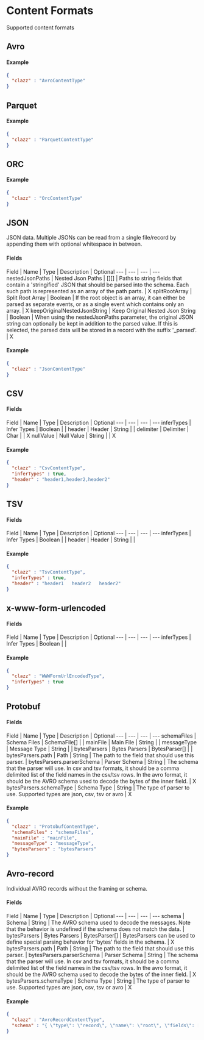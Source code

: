 # Content Formats
Supported content formats
## Avro






#### Example

```json
{
  "clazz" : "AvroContentType"
}
```
 
## Parquet






#### Example

```json
{
  "clazz" : "ParquetContentType"
}
```
 
## ORC






#### Example

```json
{
  "clazz" : "OrcContentType"
}
```
 
## JSON

JSON data. Multiple JSONs can be read from a single file/record by appending them with optional whitespace in between.



#### Fields

Field | Name | Type | Description | Optional
--- | --- | --- | ---
nestedJsonPaths | Nested Json Paths | [][] | Paths to string fields that contain a 'stringified' JSON that should be parsed into the schema. Each such path is represented as an array of the path parts. | X
splitRootArray | Split Root Array | Boolean | If the root object is an array, it can either be parsed as separate events, or as a single event which contains only an array. | X
keepOriginalNestedJsonString | Keep Original Nested Json String | Boolean | When using the nestedJsonPaths parameter, the original JSON string can optionally be kept in addition to the parsed value. If this is selected, the parsed data will be stored in a record with the suffix '_parsed'. | X

#### Example

```json
{
  "clazz" : "JsonContentType"
}
```
 
## CSV





#### Fields

Field | Name | Type | Description | Optional
--- | --- | --- | ---
inferTypes | Infer Types | Boolean |  | 
header | Header | String |  | 
delimiter | Delimiter | Char |  | X
nullValue | Null Value | String |  | X

#### Example

```json
{
  "clazz" : "CsvContentType",
  "inferTypes" : true,
  "header" : "header1,header2,header2"
}
```
 
## TSV





#### Fields

Field | Name | Type | Description | Optional
--- | --- | --- | ---
inferTypes | Infer Types | Boolean |  | 
header | Header | String |  | 

#### Example

```json
{
  "clazz" : "TsvContentType",
  "inferTypes" : true,
  "header" : "header1   header2   header2"
}
```
 
## x-www-form-urlencoded





#### Fields

Field | Name | Type | Description | Optional
--- | --- | --- | ---
inferTypes | Infer Types | Boolean |  | 

#### Example

```json
{
  "clazz" : "WWWFormUrlEncodedType",
  "inferTypes" : true
}
```
 
## Protobuf





#### Fields

Field | Name | Type | Description | Optional
--- | --- | --- | ---
schemaFiles | Schema Files | SchemaFile[] |  | 
mainFile | Main File | String |  | 
messageType | Message Type | String |  | 
bytesParsers | Bytes Parsers | BytesParser[] |  | 
bytesParsers.path | Path | String | The path to the field that should use this parser. | 
bytesParsers.parserSchema | Parser Schema | String | The schema that the parser will use. In csv and tsv formats, it should be a comma delimited list of the field names in the csv/tsv rows. In the avro format, it should be the AVRO schema used to decode the bytes of the inner field. | X
bytesParsers.schemaType | Schema Type | String | The type of parser to use. Supported types are json, csv, tsv or avro | X

#### Example

```json
{
  "clazz" : "ProtobufContentType",
  "schemaFiles" : "schemaFiles",
  "mainFile" : "mainFile",
  "messageType" : "messageType",
  "bytesParsers" : "bytesParsers"
}
```
 
## Avro-record

Individual AVRO records without the framing or schema.



#### Fields

Field | Name | Type | Description | Optional
--- | --- | --- | ---
schema | Schema | String | The AVRO schema used to decode the messages. Note that the behavior is undefined if the schema does not match the data. | 
bytesParsers | Bytes Parsers | BytesParser[] | BytesParsers can be used to define special parsing behavior for 'bytes' fields in the schema. | X
bytesParsers.path | Path | String | The path to the field that should use this parser. | 
bytesParsers.parserSchema | Parser Schema | String | The schema that the parser will use. In csv and tsv formats, it should be a comma delimited list of the field names in the csv/tsv rows. In the avro format, it should be the AVRO schema used to decode the bytes of the inner field. | X
bytesParsers.schemaType | Schema Type | String | The type of parser to use. Supported types are json, csv, tsv or avro | X

#### Example

```json
{
  "clazz" : "AvroRecordContentType",
  "schema" : "{ \"type\": \"record\", \"name\": \"root\", \"fields\": [ {\"name\": \"value\", \"type\": \"string\" } ] }"
}
```
 